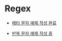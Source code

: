 # Regex

- [메타 문자 예제 작성 완료](https://github.com/Meantint/Regex/blob/master/Regex_Study_2/%EB%A9%94%ED%83%80%20%EB%AC%B8%EC%9E%90.py)

- [반복 문자 예제 작성 중](https://github.com/Meantint/Regex/blob/master/Regex_Study_2/%EB%B0%98%EB%B3%B5%20%EB%AC%B8%EC%9E%90%20%EC%B0%BE%EA%B8%B0.py)
